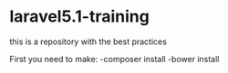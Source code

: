 # laravel5.1-training
this is a repository with the best practices

First you need to make:
 -composer install 
 -bower install
